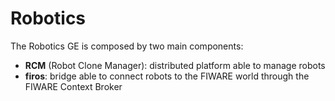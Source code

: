 # Robotics
The Robotics GE is composed by two main components:
- **RCM** (Robot Clone Manager): distributed platform able to manage robots
- **firos**: bridge able to connect robots to the FIWARE world through the FIWARE Context Broker
